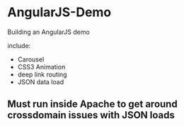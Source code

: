 AngularJS-Demo
==============

Building an AngularJS demo

include:
- Carousel
- CSS3 Animation
- deep link routing
- JSON data load

## Must run inside Apache to get around crossdomain issues with JSON loads
